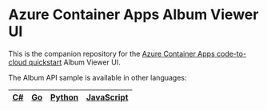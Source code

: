 # Azure Container Apps Album Viewer UI

This is the companion repository for the [Azure Container Apps code-to-cloud quickstart]() Album Viewer UI.

The Album API sample is available in other languages:

| [C#](https://github.com/azure-samples/containerapps-albumapi-csharp) | [Go](https://github.com/azure-samples/containerapps-albumapi-go) | [Python](https://github.com/azure-samples/containerapps-albumapi-python) | [JavaScript](https://github.com/azure-samples/containerapps-albumapi-javascript) |
| -------------------------------------------------------------------- | ---------------------------------------------------------------- | ------------------------------------------------------------------------ | -------------------------------------------------------------------------------- |
